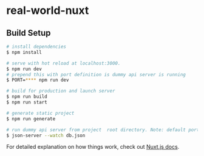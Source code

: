# real-world-nuxt

## Build Setup

```bash
# install dependencies
$ npm install

# serve with hot reload at localhost:3000.
$ npm run dev
# prepend this with port definition is dummy api server is running
$ PORT=**** npm run dev

# build for production and launch server
$ npm run build
$ npm run start

# generate static project
$ npm run generate

# run dummy api server from project  root directory. Note: default port is localhost:3000
$ json-server --watch db.json
```

For detailed explanation on how things work, check out [Nuxt.js docs](https://nuxtjs.org).
